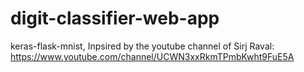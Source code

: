 # digit-classifier-web-app
keras-flask-mnist, 
 Inpsired by the youtube channel of Sirj Raval: https://www.youtube.com/channel/UCWN3xxRkmTPmbKwht9FuE5A

